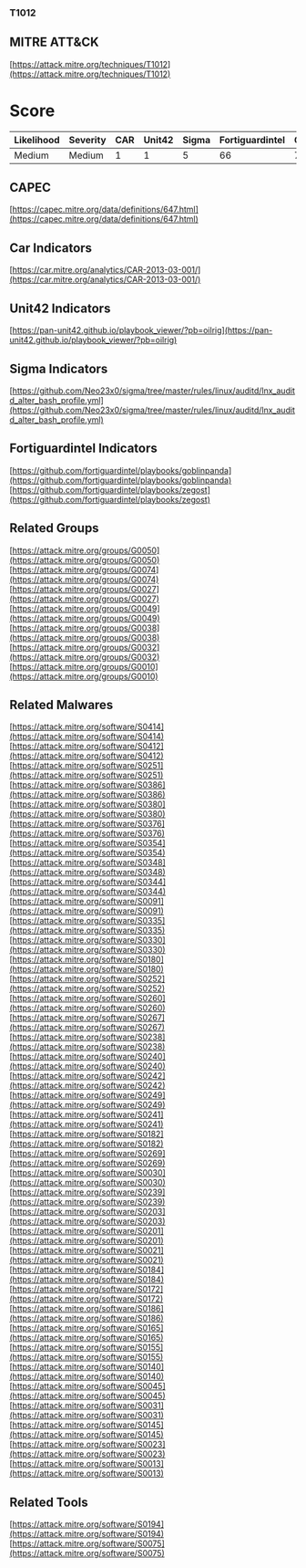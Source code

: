 
### T1012
## MITRE ATT&CK
[https://attack.mitre.org/techniques/T1012](https://attack.mitre.org/techniques/T1012)

# Score

| Likelihood | Severity | CAR | Unit42 | Sigma | Fortiguardintel | Groups | Malwares | Tools |
| ---------- | -------- | --- | ------ | ----- | --------------- | ---  | --- | --- |
| Medium | Medium | 1 | 1 | 5 | 66 | 7 | 39 | 2 |



## CAPEC

[https://capec.mitre.org/data/definitions/647.html](https://capec.mitre.org/data/definitions/647.html)
[]()


## Car Indicators

[https://car.mitre.org/analytics/CAR-2013-03-001/](https://car.mitre.org/analytics/CAR-2013-03-001/)


## Unit42 Indicators

[https://pan-unit42.github.io/playbook_viewer/?pb=oilrig](https://pan-unit42.github.io/playbook_viewer/?pb=oilrig)
[]()


## Sigma Indicators

[https://github.com/Neo23x0/sigma/tree/master/rules/linux/auditd/lnx_auditd_alter_bash_profile.yml](https://github.com/Neo23x0/sigma/tree/master/rules/linux/auditd/lnx_auditd_alter_bash_profile.yml)
[]()


## Fortiguardintel Indicators

[https://github.com/fortiguardintel/playbooks/goblinpanda](https://github.com/fortiguardintel/playbooks/goblinpanda)
[https://github.com/fortiguardintel/playbooks/zegost](https://github.com/fortiguardintel/playbooks/zegost)
[]()


## Related Groups

[https://attack.mitre.org/groups/G0050](https://attack.mitre.org/groups/G0050)
[https://attack.mitre.org/groups/G0074](https://attack.mitre.org/groups/G0074)
[https://attack.mitre.org/groups/G0027](https://attack.mitre.org/groups/G0027)
[https://attack.mitre.org/groups/G0049](https://attack.mitre.org/groups/G0049)
[https://attack.mitre.org/groups/G0038](https://attack.mitre.org/groups/G0038)
[https://attack.mitre.org/groups/G0032](https://attack.mitre.org/groups/G0032)
[https://attack.mitre.org/groups/G0010](https://attack.mitre.org/groups/G0010)
[]()


## Related Malwares

[https://attack.mitre.org/software/S0414](https://attack.mitre.org/software/S0414)
[https://attack.mitre.org/software/S0412](https://attack.mitre.org/software/S0412)
[https://attack.mitre.org/software/S0251](https://attack.mitre.org/software/S0251)
[https://attack.mitre.org/software/S0386](https://attack.mitre.org/software/S0386)
[https://attack.mitre.org/software/S0380](https://attack.mitre.org/software/S0380)
[https://attack.mitre.org/software/S0376](https://attack.mitre.org/software/S0376)
[https://attack.mitre.org/software/S0354](https://attack.mitre.org/software/S0354)
[https://attack.mitre.org/software/S0348](https://attack.mitre.org/software/S0348)
[https://attack.mitre.org/software/S0344](https://attack.mitre.org/software/S0344)
[https://attack.mitre.org/software/S0091](https://attack.mitre.org/software/S0091)
[https://attack.mitre.org/software/S0335](https://attack.mitre.org/software/S0335)
[https://attack.mitre.org/software/S0330](https://attack.mitre.org/software/S0330)
[https://attack.mitre.org/software/S0180](https://attack.mitre.org/software/S0180)
[https://attack.mitre.org/software/S0252](https://attack.mitre.org/software/S0252)
[https://attack.mitre.org/software/S0260](https://attack.mitre.org/software/S0260)
[https://attack.mitre.org/software/S0267](https://attack.mitre.org/software/S0267)
[https://attack.mitre.org/software/S0238](https://attack.mitre.org/software/S0238)
[https://attack.mitre.org/software/S0240](https://attack.mitre.org/software/S0240)
[https://attack.mitre.org/software/S0242](https://attack.mitre.org/software/S0242)
[https://attack.mitre.org/software/S0249](https://attack.mitre.org/software/S0249)
[https://attack.mitre.org/software/S0241](https://attack.mitre.org/software/S0241)
[https://attack.mitre.org/software/S0182](https://attack.mitre.org/software/S0182)
[https://attack.mitre.org/software/S0269](https://attack.mitre.org/software/S0269)
[https://attack.mitre.org/software/S0030](https://attack.mitre.org/software/S0030)
[https://attack.mitre.org/software/S0239](https://attack.mitre.org/software/S0239)
[https://attack.mitre.org/software/S0203](https://attack.mitre.org/software/S0203)
[https://attack.mitre.org/software/S0201](https://attack.mitre.org/software/S0201)
[https://attack.mitre.org/software/S0021](https://attack.mitre.org/software/S0021)
[https://attack.mitre.org/software/S0184](https://attack.mitre.org/software/S0184)
[https://attack.mitre.org/software/S0172](https://attack.mitre.org/software/S0172)
[https://attack.mitre.org/software/S0186](https://attack.mitre.org/software/S0186)
[https://attack.mitre.org/software/S0165](https://attack.mitre.org/software/S0165)
[https://attack.mitre.org/software/S0155](https://attack.mitre.org/software/S0155)
[https://attack.mitre.org/software/S0140](https://attack.mitre.org/software/S0140)
[https://attack.mitre.org/software/S0045](https://attack.mitre.org/software/S0045)
[https://attack.mitre.org/software/S0031](https://attack.mitre.org/software/S0031)
[https://attack.mitre.org/software/S0145](https://attack.mitre.org/software/S0145)
[https://attack.mitre.org/software/S0023](https://attack.mitre.org/software/S0023)
[https://attack.mitre.org/software/S0013](https://attack.mitre.org/software/S0013)
[]()


## Related Tools

[https://attack.mitre.org/software/S0194](https://attack.mitre.org/software/S0194)
[https://attack.mitre.org/software/S0075](https://attack.mitre.org/software/S0075)
[]()

